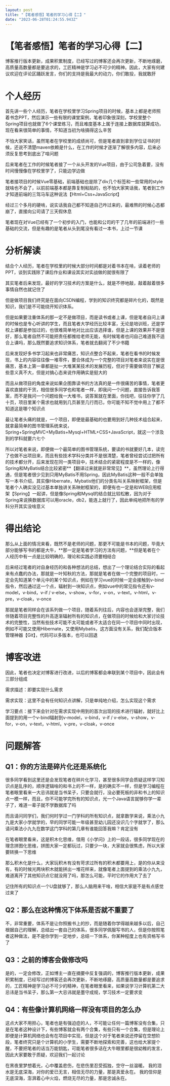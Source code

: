 ```yaml
---
layout: post
title: "【笔者感悟】笔者的学习心得【二】"
date: "2023-06-28T01:24:55.943Z"
---
```

【笔者感悟】笔者的学习心得【二】
================

博客推行版本更新，成果积累制度，已经写过的博客还会再次更新，不断地琢磨，高质量高数量都是要追求的，工匠精神是学习必不可少的精神。因此，大家有何建议欢迎在评论区踊跃发言，你们的支持是我最大的动力，你们敢投，我就敢肝

个人经历
====

首先讲一些个人经历，笔者在学校里学习Spring项目的时候，基本上都是老师照着书念PPT，然后演示一些有限的课堂案例，笔者印象很深刻，学校里整个Spring项目也就做了6个课堂练习，而且难度基本上属于连接上数据库就算成功，现在看来很简单的事情，不知道当初为啥搞得这么辛苦

不怕大家笑话，虽然笔者在学校里的成绩尚可，但是笔者直到拿到学位证书的时候，还说不清楚maven依赖是什么，在工作的时候才逐渐了解很多内容，后来必须反复思考到底出了啥问题

后来笔者在工作的时候笔者接了一个从头开发的Vue项目，由于公司急着要，没有时间慢慢像在学校里学了，只能边学边做

笔者接项目的时候Vue零基础，前端基础也是除了div几个标签和一些常用的style就啥也不会了，以前前端基本都是靠复制粘贴的，也不怕大家笑话我，笔者到工作才知道前端的三驾马车这种说法【Html+Css+JavaScript】

经过三个多月的硬啃，说实话我自己都不知道自己咋过来的，最难熬的时候心态都崩了，直接向公司请了三天假休息

笔者现在对Vue已经有了一个初步的入门，也能和公司的干了几年的前端进行一些基础的交流，但是有趣的是笔者从头到尾没有看过一本书，上过一节课

分析解读
====

结合个人经历，笔者在学校里的时候大部分时间都是对着书本在啃，读着老师的PPT，谈到实践除了课后作业和课设其实对实战做的就很有限了

其实笔者后来发现，最好的学习技术的方案是什么，就是不停地敲，敲着敲着很多事情自然也就记住了

但是做项目我们终究是在面向CSDN编程，学到的知识终究都是碎片化的，既然是知识，我们是不可能绕开知识体系。

但是如果要注重体系的那一定不是做项目，而是读书或者上课，但是笔者自问上课的时候也是专心听讲的学生，而且笔者大学经历比较丰富，无论是培训班，还是学校上课都是参加过的，也很难简单地对比出应该选择谁，但是上课的效果并不是很好，那么笔者自然不可能把责任都推给老师无能，有时候笔者也问自己难道我不适合上课吗，那么既然要追求知识体系，笔者就去翻阅了不少书籍

后来发现好多书学习起来也非常痛苦，知识点整合不起来，笔者在看书的时候发现，书上的内容往往像一堆零件，要合体成为一个完整的项目对笔者来说实在是很痛苦，基本上第一章都是扯一大堆某某技术的发展历程，但对于需要做项目了解这些意义真不大，但是对搞心态来说作用确实是挺大的

而且从做项目的角度来说如果企图靠读书的方法真的是一件很痛苦的事情，笔者更喜欢直接的干货，相信很多同学也和笔者一样，即我问一个问题，直接告诉我答案，而不是我问一个问题给我一大堆书，说答案就在里面，你找吧，往往你学了几十页，项目里某个需求也就用到几页甚至几行而已，你可能不知不觉中用上了都不知道这是哪个知识点

最让笔者头痛的就是，一个项目，即便是最基础的也要用到好几种技术组合起来，就拿最简单的图书管理系统来说，Spring+SpringMVC+MyBatis+Mysql+HTML+CSS+JavaScript，就这一个涉及到的学科就要六七个

所以对笔者来说，即便做一个最简单的图书管理系统，要读的书就要好几本，读完了也做不出项目来，而且有些技术学科分类并不是很清楚，笔者曾经尝试过把所有的技术都分开，后来发现在同一类项目中，技术结合的紧密程度是不一样的，像Spring和MyBatis结合比较紧密**【翻译过来就是非常常见】**，虽然理论上行得通，但是笔者很少见到只用MyBatis不用Spring，因此MyBatis这种一般不会单独写一本书介绍，其实像Hibernate，Mybatis他们的分类名叫关系映射框架，但是笔者个人确实没见过基本单独讲关系映射框架的，即便有也一定是和WEB应用框架【Spring】一起讲，但是像Spring和Mysql的结合就比较松散，因为对于Spring来说换数据库可以用oracle，db2，能连上就行了，因此单纯地把所有的学科分开其实没啥意义

得出结论
====

那么从上面的情况来看，既然不是老师的问题，那更不可能是书本的问题，毕竟大部分能够写书的都是大牛，**那一定是笔者学习的方法有问题，**但是笔者在个人经历中有一点是比较明确的，理论和实践必须要相结合

后来经过笔者的对自身经历的和各种想法的总结，想出了一个理论结合实际的看起来有点蠢的办法，那就是一叶知秋的方法，那就是笔者在做一个完整的项目时，一定会先知道某个单元中的某个知识点，例如在学习vue的时候一定会接触到v-bind指令，然后通过这一个点，辐射到一块知识点，例如vue中的常见指令还有v-model，v-bind，v-if / v-else，v-show，v-for，v-on，v-text，v-html，v-pre，v-cloak，v-once

那就是笔者同样会在该系列做一个项目，随着系列往后，内容也会逐渐完整，我们伴随着项目完整性的升高逐渐辐射所有的知识点，在做项目的时候给和大家讨论技术的完整性，当然有些技术可能不太可能或者不太适合在同一个项目中同时出现，例如不可能又使用Hibernate，又使用Mybatis，这方面没有关系，我们配合版本管理神器【Git】，代码可以多版本，也可以回退

博客改进
====

因此，笔者也决定对博客进行改进，以后的博客都会串联到某个项目中，因此会有三部分组成

需求描述：即要实现什么需求

需求实现：这里不会有任何知识点讲解，只是单纯地介绍，怎么实现这个需求

学习要点：接下来会针对在需求实现中用到的首次出现的技术进行辐射，就好比上面提到的用一个v-bind辐射到v-model，v-bind，v-if / v-else，v-show，v-for，v-on，v-text，v-html，v-pre，v-cloak，v-once

问题解答
====

Q1：你的方法是碎片化还是系统化
----------------

很多同学看到这里还是会发现笔者在碎片化学习，甚至很多同学会质疑这样学习知识点是乱序的，顺序逻辑啥的和书上的不一样，是的确实不一样，但是学习编程在笔者眼里看来一大忌讳就是当书呆子，只要会就行，没必要死板的非和书上的知识点一模一样，而且，你不可能学完所有的知识点，光一个Java语言就够你学一辈子了，难道一辈子就不学数据库了吗

而且请问同学们，我们何时学过一门学科的所有知识点，就拿数学来说，乘法小九九是大家小学就学的，早的同学可能一年级甚至幼儿园还没识几个字就学了，那么请问乘法小九九在数学这门学科的第几章有谁能回答我嘛？肯定没有

在笔者眼里看来，这是积木化思维，借用《小学问》上的一段话，很多同学现在的理念拼图化思维，拼图大家一定都玩过，只要少一块，大家就会很焦虑，所以大家要转换一下思维

那么积木化是什么，大家玩积木有没有苛求过所有的积木都要用上，是的你从来没有，有的时候光两块积木就能拼出一堆花样来，就像笔者上面提到的乘法小九九，难道离开了其他知识点它就没用了吗，那怎么可能，平时它的作用大了去了

记住所有的知识点一个U盘就够了，那么人脑用来干啥，相信大家是不是有点感觉过来了

Q2：那么在这种情况下体系是否就不重要了
--------------------

不，非常重要，体系不是让你照搬书上的抄，而是随着你学得越来越多以后，自己根据自己的理解，总结出一套自己的体系，很多同学佩服写书的人，但是你按照笔者这种做法，是不是你学到一定地步，总结一下体系，你某种程度上也有资格写书了

Q3：之前的博客会做修改吗
-------------

是的，一定会修改，正如博主一直在摘要中反复强调的，博客推行版本更新，成果积累制度，已经写过的博客还会再次更新，不断地琢磨，高质量高数量都是要追求的，工匠精神是学习必不可少的精神，在笔者眼里看来，如果说学习计算机第二大忌讳是当书呆子，那么第一大忌讳就是墨守成规，学习技术一定要求变

Q4：有些像计算机网络一样没有项目的怎么办
---------------------

这点大家不用担心，笔者也是有强迫症的人，不可能让任何一篇博客没有合集，只是在笔者这种设计下，有些博客就会有两个合集，有些只有一个合集，但是理论上即便是计算机网络也会有在项目中实现，但是这个对于笔者来说还停留在空想阶段，笔者终究只是个计算机的小学生，需要不断地探索和完善，这也给大家提个醒，不要把笔者的话当万能钥匙，可能笔者很多话在大牛眼里都是很幼稚的发言，因此大家要敢于质疑，欢迎我们一起讨论

在黑夜里梦想着光，心中覆盖悲伤，在悲伤里忍受孤独，空守一丝温暖。 我的泪水是无底深海，对你的爱已无言，相信无尽的力量，那是真爱永在。 我的信仰是无底深海，澎湃着心中火焰，燃烧无尽的力量，那是忠诚永在。